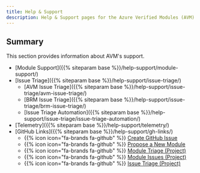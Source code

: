 ```yaml
---
title: Help & Support
description: Help & Support pages for the Azure Verified Modules (AVM) program
---
```


## Summary

This section provides information about AVM's support.

- [Module Support]({{% siteparam base %}}/help-support/module-support/)
- [Issue Triage]({{% siteparam base %}}/help-support/issue-triage/)
  - [AVM Issue Triage]({{% siteparam base %}}/help-support/issue-triage/avm-issue-triage/)
  - [BRM Issue Triage]({{% siteparam base %}}/help-support/issue-triage/brm-issue-triage/)
  - [Issue Triage Automation]({{% siteparam base %}}/help-support/issue-triage/issue-triage-automation/)
- [Telemetry]({{% siteparam base %}}/help-support/telemetry/)
- [GitHub Links]({{% siteparam base %}}/help-support/gh-links/)
  - {{% icon icon="fa-brands fa-github" %}} [Create GitHub Issue](https://github.com/zojovano/azure-verified-modules-copy/issues)
  - {{% icon icon="fa-brands fa-github" %}} [Propose a New Module](https://aka.ms/AVM/ModuleProposal)
  - {{% icon icon="fa-brands fa-github" %}} [Module Triage (Project)](https://aka.ms/AVM/ModuleTriage)
  - {{% icon icon="fa-brands fa-github" %}} [Module Issues (Project)](https://aka.ms/AVM/ModuleIssues)
  - {{% icon icon="fa-brands fa-github" %}} [Issue Triage (Project)](https://aka.ms/AVM/IssueTriage)
